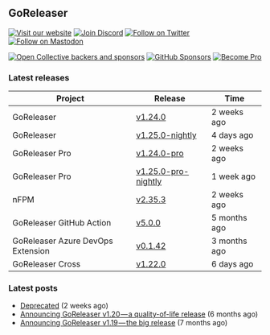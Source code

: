 ## GoReleaser

[![Visit our website](https://img.shields.io/badge/website-4285F4?style=for-the-badge&logo=googlechrome&logoColor=white)](https://goreleaser.com)
[![Join Discord](https://img.shields.io/badge/Discord-5865F2?style=for-the-badge&logo=discord&logoColor=white)](https://discord.gg/RGEBtg8vQ6)
[![Follow on Twitter](https://img.shields.io/badge/twitter-1DA1F2?style=for-the-badge&logo=twitter&logoColor=white)](https://twitter.com/goreleaser)
[![Follow on Mastodon](https://img.shields.io/badge/mastodon-6364FF?style=for-the-badge&logo=mastodon&logoColor=white)](https://fosstodon.org/@goreleaser)

[![Open Collective backers and sponsors](https://img.shields.io/opencollective/all/goreleaser?logo=opencollective&style=for-the-badge)](https://opencollective.com/goreleaser)
[![GitHub Sponsors](https://img.shields.io/github/sponsors/caarlos0?logo=github&style=for-the-badge)](https://github.com/sponsors/caarlos0)
[![Become Pro](https://img.shields.io/badge/pro_license-36A9AE?style=for-the-badge&logo=gumroad&logoColor=white)](https://goreleaser.com/pro)

### Latest releases


| Project                           | Release                                                                                         | Time        |
| --------------------------------- | ----------------------------------------------------------------------------------------------- | ----------- |
| GoReleaser | [v1.24.0](https://github.com/goreleaser/goreleaser/releases/tag/v1.24.0) | 2 weeks ago |
| GoReleaser | [v1.25.0-nightly](https://github.com/goreleaser/goreleaser/releases/tag/nightly) | 4 days ago |
| GoReleaser Pro | [v1.24.0-pro](https://github.com/goreleaser/goreleaser-pro/releases/tag/v1.24.0-pro) | 2 weeks ago |
| GoReleaser Pro | [v1.25.0-pro-nightly](https://github.com/goreleaser/goreleaser-pro/releases/tag/nightly) | 1 week ago |
| nFPM | [v2.35.3](https://github.com/goreleaser/nfpm/releases/tag/v2.35.3) | 2 weeks ago |
| GoReleaser GitHub Action | [v5.0.0](https://github.com/goreleaser/goreleaser-action/releases/tag/v5.0.0) | 5 months ago |
| GoReleaser Azure DevOps Extension | [v0.1.42](https://github.com/goreleaser/goreleaser-azure-devops-extension/releases/tag/v0.1.42) | 3 months ago |
| GoReleaser Cross | [v1.22.0](https://github.com/goreleaser/goreleaser-cross/releases/tag/v1.22.0) | 6 days ago |


### Latest posts
- [Deprecated](https://blog.goreleaser.com/deprecated-2c73be35b208?source=rss----17aa0cbd263f---4) (2 weeks ago)
- [Announcing GoReleaser v1.20 — a quality-of-life release](https://blog.goreleaser.com/announcing-goreleaser-v1-20-a-quality-of-life-release-1d5f847e87ed?source=rss----17aa0cbd263f---4) (6 months ago)
- [Announcing GoReleaser v1.19 — the big release](https://blog.goreleaser.com/announcing-goreleaser-v1-19-the-big-release-b01565c72658?source=rss----17aa0cbd263f---4) (7 months ago)
